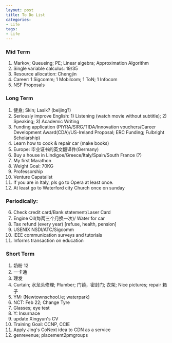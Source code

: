 ```yaml
---
layout: post
title: To Do List
categories:
- Life
tags:
- Life
---
```


### Mid Term
1. Markov; Queueing; PE; Linear algebra; Approximation Algorithm
1. Single variable calculus: 19/35
2. Resource allocation: Chengjin
1. Career: 1 Sigcomm;  1 Mobilcom;  1 ToN; 1 Infocom
2. NSF Proposals

### Long Term
1. 健身; Skin; Lasik? (beijing?)
6. Seriously improve English: 1) Listening (watch movie without subtitle); 2) Speaking; 3) Academic Writing 
7. Funding application (PIYRA/SIRG/TIDA/Innovation vouchers/Career Development Award(CDA)/US-Ireland Proposal; ERC Funding; Fulbright Scholarship)
12. Learn how to cook & repair car (make books)
29. Europe: 毕业证书的英文翻译件(Germany)
17. Buy a house in Lindigoe/Greece/Italy/Spain/South France (?)
18. My first Marathon
20. Weight Goal: 70KG
22. Professorship
23. Venture Capatalist
1. If you are in Italy, pls go to Opera at least once.
1. At least go to Waterford city Church once on sunday


### Periodically:
6. Check credit card/Bank statement/Laser Card
7. Engine Oil(每两三个月换一次)/ Water for car
1. Tax refund (every year) [refuse, health, pension]
2. USENIX NSDI/ATC/Sigcomm
1. IEEE communication surveys and tutorials
1. Informs transaction on education

### Short Term
1. 奶粉 12
1. 一卡通
2. 理发
2. Curtain; 水龙头修理; Plumber; 门锁，密封门; 衣架; Nice pictures; repair 箱子
1. YM: (Newtownschool.ie; waterpark)
1. NCT: Feb 22; Change Tyre
1. Glasses; eye test
2. Y: Insurnace
3. update Xingyun's CV
4. Training Goal: CCNP, CCIE
5. Apply Jing's CoNext idea to CDN as a service
6. genrevenue; placement2pmgroups





